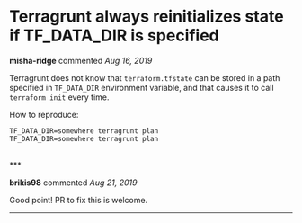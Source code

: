 # Terragrunt always reinitializes state if TF_DATA_DIR is specified

**misha-ridge** commented *Aug 16, 2019*

Terragrunt does not know that `terraform.tfstate` can be stored in a path specified in `TF_DATA_DIR` environment variable, and that causes it to call `terraform init` every time.

How to reproduce:

```
TF_DATA_DIR=somewhere terragrunt plan
TF_DATA_DIR=somewhere terragrunt plan
```

<br />
***


**brikis98** commented *Aug 21, 2019*

Good point! PR to fix this is welcome.
***

